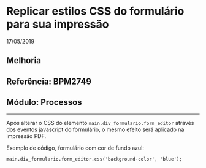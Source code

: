 # Replicar estilos CSS do formulário para sua impressão
17/05/2019
## Melhoria
## Referência: BPM2749
## Módulo: Processos
***

Após alterar o CSS do elemento `main.div_formulario.form_editor` através dos eventos javascript do formulário, o mesmo efeito será aplicado na impressão PDF.

Exemplo de código, formulário com cor de fundo azul:

```
main.div_formulario.form_editor.css('background-color', 'blue');
```